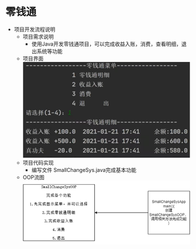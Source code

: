 # 零钱通

- 项目开发流程说明
  - 项目需求说明
    - 使用Java开发零钱通项目，可以完成收益入账，消费，查看明细，退出系统等功能
  - 项目界面![](零钱通系统界面.jpg)
  - 项目代码实现
    - 编写文件 SmallChangeSys.java完成基本功能
  - OOP流图![](流图.png)